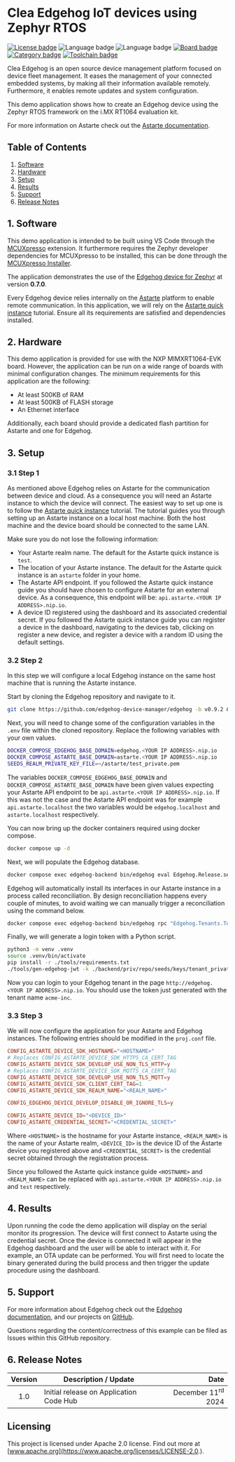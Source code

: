 <!--
Copyright 2024 SECO Mind Srl

SPDX-License-Identifier: Apache-2.0
-->

# Clea Edgehog IoT devices using Zephyr RTOS

[![License badge](https://img.shields.io/badge/License-Apache%202.0-red)](https://www.apache.org/licenses/LICENSE-2.0.txt)
![Language badge](https://img.shields.io/badge/Language-C-yellow)
![Language badge](https://img.shields.io/badge/Language-C++-yellow)
[![Board badge](https://img.shields.io/badge/Board-EVK&ndash;MIMXRT1064-blue)](https://www.nxp.com/pip/MIMXRT1064-EVK)
[![Category badge](https://img.shields.io/badge/Category-CLOUD%20CONNECTED%20DEVICES-yellowgreen)](https://mcuxpresso.nxp.com/appcodehub?search=cloud%20connected%20devices)
[![Toolchain badge](https://img.shields.io/badge/Toolchain-VS%20CODE-orange)](https://github.com/nxp-mcuxpresso/vscode-for-mcux/wiki)

Clea Edgehog is an open source device management platform focused on device fleet management.
It eases the management of your connected embedded systems, by making all their information
available remotely. Furthermore, it enables remote updates and system configuration.

This demo application shows how to create an Edgehog device using the Zephyr RTOS framework on
the i.MX RT1064 evaluation kit.

For more information on Astarte check out the
[Astarte documentation](https://docs.astarte-platform.org/).

## Table of Contents
1. [Software](#step1)
2. [Hardware](#step2)
3. [Setup](#step3)
4. [Results](#step4)
5. [Support](#step5)
6. [Release Notes](#step6)

## 1. Software<a name="step1"></a>

This demo application is intended to be built using VS Code through the
[MCUXpresso](https://www.nxp.com/design/design-center/software/embedded-software/mcuxpresso-for-visual-studio-code:MCUXPRESSO-VSC)
extension. It furthermore requires the Zephyr developer dependencies for MCUXpresso to be
installed, this can be done through the
[MCUXpresso Installer](https://github.com/nxp-mcuxpresso/vscode-for-mcux/wiki/Dependency-Installation).

The application demonstrates the use of the
[Edgehog device for Zephyr](https://github.com/edgehog-device-manager/edgehog-zephyr-device) at
version **0.7.0**.

Every Edgehog device relies internally on the [Astarte](https://docs.astarte-platform.org/) platform
to enable remote communication. In this application, we will rely on the
[Astarte quick instance](https://docs.astarte-platform.org/device-sdks/common/astarte_quick_instance.html)
tutorial. Ensure all its requirements are satisfied and dependencies installed.

## 2. Hardware<a name="step2"></a>

This demo application is provided for use with the NXP MIMXRT1064-EVK board.
However, the application can be run on a wide range of boards with minimal configuration changes.
The minimum requirements for this application are the following:
- At least 500KB of RAM
- At least 500KB of FLASH storage
- An Ethernet interface

Additionally, each board should provide a dedicated flash partition for Astarte and one for Edgehog.

## 3. Setup<a name="step3"></a>

### 3.1 Step 1

As mentioned above Edgehog relies on Astarte for the communication between device and cloud. As a
consequence you will need an Astarte instance to which the device will connect.
The easiest way to set up one is to follow the
[Astarte quick instance](https://docs.astarte-platform.org/device-sdks/common/astarte_quick_instance.html)
tutorial.
The tutorial guides you through setting up an Astarte instance on a local host machine. Both the
host machine and the device board should be connected to the same LAN.

Make sure you do not lose the following information:
- Your Astarte realm name. The default for the Astarte quick instance is `test`.
- The location of your Astarte instance. The default for the Astarte quick instance is an `astarte`
  folder in your home.
- The Astarte API endpoint. If you followed the Astarte quick instance guide you should have
  chosen to configure Astarte for an external device. As a consequence, this endpoint will be:
  `api.astarte.<YOUR IP ADDRESS>.nip.io`.
- A device ID registered using the dashboard and its associated credential secret. If you followed
  the Astarte quick instance guide you can register a device in the dashboard, navigating to the
  devices tab, clicking on register a new device, and register a device with a random ID using the
  default settings.

### 3.2 Step 2

In this step we will configure a local Edgehog instance on the same host machine that is running
the Astarte instance.

Start by cloning the Edgehog repository and navigate to it.
```sh
git clone https://github.com/edgehog-device-manager/edgehog -b v0.9.2 && cd edgehog
```

Next, you will need to change some of the configuration variables in the `.env` file within the
cloned repository. Replace the following variables with your own values.
```sh
DOCKER_COMPOSE_EDGEHOG_BASE_DOMAIN=edgehog.<YOUR IP ADDRESS>.nip.io
DOCKER_COMPOSE_ASTARTE_BASE_DOMAIN=astarte.<YOUR IP ADDRESS>.nip.io
SEEDS_REALM_PRIVATE_KEY_FILE=~/astarte/test_private.pem
```
The variables `DOCKER_COMPOSE_EDGEHOG_BASE_DOMAIN` and `DOCKER_COMPOSE_ASTARTE_BASE_DOMAIN` have
been given values expecting your Astarte API endpoint to be `api.astarte.<YOUR IP ADDRESS>.nip.io`.
If this was not the case and the Astarte API endpoint was for example `api.astarte.localhost` the
two variables would be `edgehog.localhost` and `astarte.localhost` respectively.

You can now bring up the docker containers required using docker compose.
```sh
docker compose up -d
```

Next, we will populate the Edgehog database.
```sh
docker compose exec edgehog-backend bin/edgehog eval Edgehog.Release.seed
```
Edgehog will automatically install its interfaces in our Astarte instance in a process called
reconciliation.
By design reconciliation happens every couple of minutes, to avoid waiting we can manually trigger
a reconciliation using the command below.
```sh
docker compose exec edgehog-backend bin/edgehog rpc "Edgehog.Tenants.Tenant |> Ash.read! |> Enum.each(&Edgehog.Tenants.reconcile_tenant/1)"
```

Finally, we will generate a login token with a Python script.
```sh
python3 -m venv .venv
source .venv/bin/activate
pip install -r ./tools/requirements.txt
./tools/gen-edgehog-jwt -k ./backend/priv/repo/seeds/keys/tenant_private.pem -t tenant
```

Now you can login to your Edgehog tenant in the page `http://edgehog.<YOUR IP ADDRESS>.nip.io`.
You should use the token just generated with the tenant name `acme-inc`.

### 3.3 Step 3

We will now configure the application for your Astarte and Edgehog instances.
The following entries should be modified in the `proj.conf` file.
```conf
CONFIG_ASTARTE_DEVICE_SDK_HOSTNAME="<HOSTNAME>"
# Replaces CONFIG_ASTARTE_DEVICE_SDK_HTTPS_CA_CERT_TAG
CONFIG_ASTARTE_DEVICE_SDK_DEVELOP_USE_NON_TLS_HTTP=y
# Replaces CONFIG_ASTARTE_DEVICE_SDK_MQTTS_CA_CERT_TAG
CONFIG_ASTARTE_DEVICE_SDK_DEVELOP_USE_NON_TLS_MQTT=y
CONFIG_ASTARTE_DEVICE_SDK_CLIENT_CERT_TAG=1
CONFIG_ASTARTE_DEVICE_SDK_REALM_NAME="<REALM_NAME>"

CONFIG_EDGEHOG_DEVICE_DEVELOP_DISABLE_OR_IGNORE_TLS=y

CONFIG_ASTARTE_DEVICE_ID="<DEVICE_ID>"
CONFIG_ASTARTE_CREDENTIAL_SECRET="<CREDENTIAL_SECRET>"
```
Where `<HOSTNAME>` is the hostname for your Astarte instance, `<REALM_NAME>` is the name of your
Astarte realm, `<DEVICE_ID>` is the device ID of the Astarte device you registered above and
`<CREDENTIAL_SECRET>` is the credential secret obtained through the registration process.

Since you followed the Astarte quick instance guide `<HOSTNAME>` and `<REALM_NAME>` can be replaced
with `api.astarte.<YOUR IP ADDRESS>.nip.io` and `test` respectively.

## 4. Results<a name="step4"></a>

Upon running the code the demo application will display on the serial monitor its progression.
The device will first connect to Astarte using the credential secret.
Once the device is connected it will appear in the Edgehog dashboard and the user will be able to
interact with it.
For example, an OTA update can be performed. You will first need to locate the binary generated
during the build process and then trigger the update procedure using the dashboard.

## 5. Support<a name="step5"></a>

For more information about Edgehog check out the
[Edgehog documentation](https://docs.edgehog.io/0.9/intro_user.html), and our projects on
[GitHub](https://github.com/edgehog-device-manager).

Questions regarding the content/correctness of this example can be filed as Issues within this
GitHub repository.

## 6. Release Notes<a name="step6"></a>
| Version | Description / Update                           | Date                        |
|:-------:|------------------------------------------------|----------------------------:|
| 1.0     | Initial release on Application Code Hub        | December 11<sup>rd</sup> 2024 |

## Licensing

This project is licensed under Apache 2.0 license. Find out more at
[www.apache.org](https://www.apache.org/licenses/LICENSE-2.0.).
